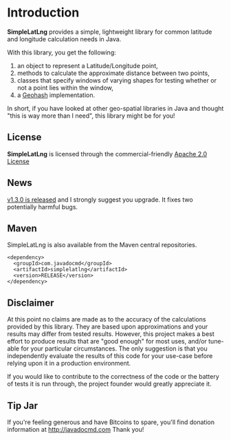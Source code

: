 # Introduction

**SimpleLatLng** provides a simple, lightweight library for common latitude and longitude calculation needs in Java.

With this library, you get the following:
  1. an object to represent a Latitude/Longitude point,
  1. methods to calculate the approximate distance between two points,
  1. classes that specify windows of varying shapes for testing whether or not a point lies within the window,
  1. a [Geohash](http://en.wikipedia.org/wiki/Geohash) implementation.

In short, if you have looked at other geo-spatial libraries in Java and thought "this is way more than I need", this library might be for you!

## License

**SimpleLatLng** is licensed through the commercial-friendly [Apache 2.0 License](http://www.apache.org/licenses/LICENSE-2.0)

## News

[v1.3.0 is released](https://github.com/JavadocMD/simplelatlng/releases/tag/v1.3.0) and I strongly suggest you upgrade. It fixes two potentially harmful bugs.

## Maven

SimpleLatLng is also available from the Maven central repositories.

```
<dependency>
  <groupId>com.javadocmd</groupId>
  <artifactId>simplelatlng</artifactId>
  <version>RELEASE</version>
</dependency>
```

## Disclaimer
At this point no claims are made as to the accuracy of the calculations
provided by this library. They are based upon approximations and your
results may differ from tested results. However, this project makes a best
effort to produce results that are "good enough" for most uses, and/or
tune-able for your particular circumstances. The only suggestion is that
you independently evaluate the results of this code for your use-case
before relying upon it in a production environment.

If you would like to contribute to the correctness of the code or the
battery of tests it is run through, the project founder would greatly
appreciate it.

## Tip Jar
If you're feeling generous and have Bitcoins to spare, you'll find donation information at http://javadocmd.com Thank you!
